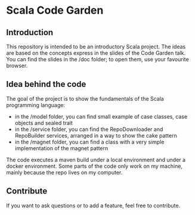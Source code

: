 # Scala Code Garden

## Introduction

This repository is intended to be an introductory Scala project. The ideas
are based on the concepts express in the slides of the Code Garden talk.
You can find the slides in the /doc folder; to open them, use your
favourite browser.

## Idea behind the code

The goal of the project is to show the fundamentals of the Scala
programming language:

- in the /model folder, you can find small example of case classes,
  case objects and sealed trait
- in the /service folder, you can find the RepoDownloader and RepoBuilder
  services, arranged in a way to show the cake pattern
- in the /magnet folder, you can find a class with a very simple
  implementation of the magnet pattern

The code executes a maven build under a local environment and under
a docker environment.
Some parts of the code only work on my machine, mainly because the repo
lives on my computer.
  
## Contribute
If you want to ask questions or to add a feature, feel free to contribute.
